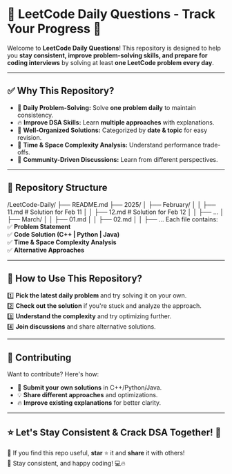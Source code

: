 
# 📌 LeetCode Daily Questions - Track Your Progress 🚀

Welcome to **LeetCode Daily Questions**! This repository is designed to help you **stay consistent, improve problem-solving skills, and prepare for coding interviews** by solving at least **one LeetCode problem every day**.  

---

## ✅ Why This Repository?  
- 📅 **Daily Problem-Solving:** Solve **one problem daily** to maintain consistency.  
- 🔥 **Improve DSA Skills:** Learn **multiple approaches** with explanations.  
- 📂 **Well-Organized Solutions:** Categorized by **date & topic** for easy revision.  
- 📝 **Time & Space Complexity Analysis:** Understand performance trade-offs.  
- 💬 **Community-Driven Discussions:** Learn from different perspectives.  

---

## 📂 Repository Structure  
/LeetCode-Daily/ ├── README.md ├── 2025/ │ ├── February/ │ │ ├── 11.md # Solution for Feb 11 │ │ ├── 12.md # Solution for Feb 12 │ │ ├── ... │ ├── March/ │ │ ├── 01.md │ │ ├── 02.md │ │ ├── ...
Each file contains:  
✅ **Problem Statement**  
✅ **Code Solution (C++ | Python | Java)**  
✅ **Time & Space Complexity Analysis**  
✅ **Alternative Approaches**  

---

## 🔹 How to Use This Repository?  
1️⃣ **Pick the latest daily problem** and try solving it on your own.  
2️⃣ **Check out the solution** if you're stuck and analyze the approach.  
3️⃣ **Understand the complexity** and try optimizing further.  
4️⃣ **Join discussions** and share alternative solutions.  

---

## 🤝 Contributing  
Want to contribute? Here's how:  
- 📝 **Submit your own solutions** in C++/Python/Java.  
- 💡 **Share different approaches** and optimizations.  
- 🔥 **Improve existing explanations** for better clarity.  

---

## ⭐ Let's Stay Consistent & Crack DSA Together! 🚀  
🔹 If you find this repo useful, **star** ⭐ it and **share** it with others!  
🔹 Stay consistent, and happy coding! 💻🔥  

